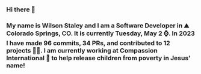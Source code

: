### Hi there 👋

### My name is Wilson Staley and I am a Software Developer in ⛰ Colorado Springs, CO.  It is currently Tuesday, May 2 ⌚. In 2023 I have made 96 commits, 34 PRs, and contributed to 12 projects 👨‍💻. I am currently working at Compassion International 🏢 to help release children from poverty in Jesus' name!